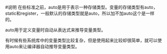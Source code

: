 #说明
在些标准之前，auto是用于表示一种存储类型。变量的存储类型有auto，static和register，一般默认的存储类型就是auto，所以加不加auto这个是一样的。

auto用于定义变量时自动从表达式来推导变量类型。

有时候有些系统库中的变量类型比较复杂，但是使用起来比较却很简单，就可以使用auto来让编译器自动推导变量类型。
